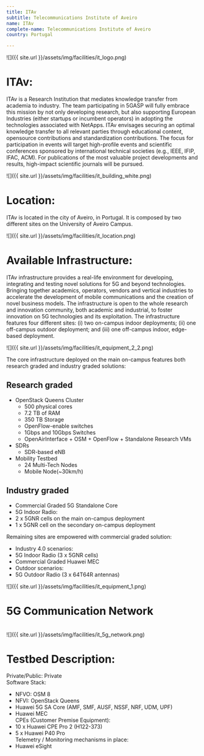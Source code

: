 ```yaml
---
title: ITAv
subtitle: Telecommunications Institute of Aveiro
name: ITAv
complete-name: Telecommunications Institute of Aveiro
country: Portugal

---
```


![]({{ site.url }}/assets/img/facilities/it_logo.png)


# ITAv:
ITAv is a Research Institution that mediates knowledge transfer from academia to industry. The team participating in 5GASP will fully embrace this mission by not only developing research, but also supporting European Industries (either startups or incumbent operators) in adopting the technologies associated with NetApps. ITAv envisages securing an optimal knowledge transfer to all relevant parties through educational content, opensource contributions and standardization contributions. The focus for participation in events will target high-profile events and scientific conferences sponsored by international technical societies (e.g., IEEE, IFIP, IFAC, ACM). For publications of the most valuable project developments and results, high-impact scientific journals will be pursued.  

![]({{ site.url }}/assets/img/facilities/it_building_white.png)


# Location:

ITAv is located in the city of Aveiro, in Portugal. It is composed by two different sites on the University of Aveiro Campus.

![]({{ site.url }}/assets/img/facilities/it_location.png)


# Available Infrastructure:  
ITAv infrastructure provides a real-life environment for developing, integrating and testing novel solutions for 5G and beyond technologies. Bringing together academics, operators, vendors and vertical industries to accelerate the development of mobile communications and the creation of novel business models. The infrastructure is open to the whole research and innovation community, both academic and industrial, to foster innovation on 5G technologies and its exploitation. The infrastructure features four different sites: (i) two on-campus indoor deployments; (ii) one off-campus outdoor deployment; and (iii) one off-campus indoor, edge-based deployment.  

![]({{ site.url }}/assets/img/facilities/it_equipment_2_2.png)

The core infrastructure deployed on the main on-campus features both research graded and industry graded solutions:  

## Research graded  
- OpenStack Queens Cluster  
	-   500 physical cores  
	-   7.2 TB of RAM  
	-   350 TB Storage  
	-   OpenFlow-enable switches  
	-   1Gbps and 10Gbps Switches  
	-   OpenAirInterface + OSM + OpenFlow + Standalone Research VMs  
-   SDRs  
	-   SDR-based eNB  
-   Mobility Testbed  
	-   24 Multi-Tech Nodes  
	-   Mobile Node(~30km/h)  
	
## Industry graded  
-   Commercial Graded 5G Standalone Core  
-   5G Indoor Radio:  
-	2 x 5GNR cells on the main on-campus deployment  
-	1 x 5GNR cell on the secondary on-campus deployment  

Remaining sites are empowered with commercial graded solution:  
- Industry 4.0 scenarios:  
-   5G Indoor Radio (3 x 5GNR cells)  
-   Commercial Graded Huawei MEC  
- Outdoor scenarios:  
-   5G Outdoor Radio (3 x 64T64R antennas)  

![]({{ site.url }}/assets/img/facilities/it_equipment_1.png)

# **5G Communication Network**  

<br/>
![]({{ site.url }}/assets/img/facilities/it_5g_network.png)


# **Testbed Description:**  
Private/Public: Private  
Software Stack:  
-   NFVO: OSM 8  
-   NFVI: OpenStack Queens  
-   Huawei 5G SA Core (AMF, SMF, AUSF, NSSF, NRF, UDM, UPF)  
-   Huawei MEC  
CPEs (Customer Premise Equipment):  
-   10 x Huawei CPE Pro 2 (H122-373)  
-   5 x Huawei P40 Pro  
Telemetry / Monitoring mechanisms in place:  
-   Huawei eSight
